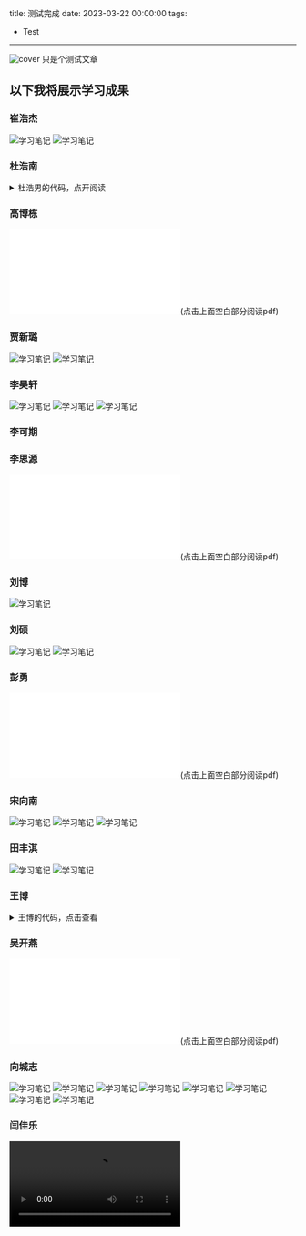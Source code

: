 title: 测试完成
date: 2023-03-22 00:00:00
tags:
- Test
---
![cover](/images/arcaea.jpg)
只是个测试文章
## 以下我将展示学习成果
### 崔浩杰
![学习笔记](/崔浩杰/崔浩杰.jpg)
![学习笔记](/崔浩杰/崔浩杰(2).jpg)

### 杜浩南
<details>
<summary>杜浩男的代码，点开阅读</summary>
#include<stdio.h>
#include<string.h>
#include<stdlib.h>
typedef struct Stu
{
    int ID;//编号
    char name[25];//姓名
    char Gander[4];//性别
    char age[25];//出生年月日
    char ClassName[10];//班级名称//对比的一句
    float GS;//高等数学
    float DY;//大学英语
    float JC;//计算机基础
    float LL;//理论
    float TY;//体育
} Stu;
typedef struct Node
{
    Stu Data;
    struct Node *pnext;
} Node;
void Save(Node *head)
{
    Node *find = head->pnext;
    FILE *fp = fopen("Data.txt", "w");
    while (find)
    {
        fprintf(fp, "%d %s %s %s %s %.2f %.2f %.2f %.2f %.2f\n", find->Data.ID, find->Data.name, find->Data.Gander, find->Data.age,
                find->Data.ClassName, find->Data.GS, find->Data.DY, find->Data.JC, find->Data.LL, find->Data.TY);
        find = find->pnext;
    }
    fclose(fp);
}
void load(Node *head)
{
    Node *find = head;
    Node *pnew;
    FILE *fp = fopen("Data.txt", "r");
    if (fp == NULL)
        return;
    else
    {
        char ch = fgetc(fp);
        if (ch == EOF)
        {
            fclose(fp);
            return;
        }
        else
        {
            fclose(fp);
            fp = fopen("Data.txt", "r");
            while (!feof(fp))
            {
                pnew = (Node*)malloc(sizeof(Node));
                fscanf(fp, "%d %s %s %s %s %f %f %f %f %f\n", &pnew->Data.ID, pnew->Data.name, pnew->Data.Gander, pnew->Data.age,
                       pnew->Data.ClassName, &pnew->Data.GS, &pnew->Data.DY, &pnew->Data.JC, &pnew->Data.LL, &pnew->Data.TY);
                find->pnext = pnew;
                pnew->pnext = NULL;
                find = pnew;

            }
            fclose(fp);
        }
    }

}
int bijiao(char *str, char *str1)
{
    int i, j;
    int n = 0;
    for (i = 0; i < strlen(str1); i += 2)
    {
        for (j = 0; j < strlen(str); j += 2)
        {
            if (str1[i] == str[j] && str1[i + 1] == str[j + 1])
                n++;
        }
    }
    if (n == strlen(str) / 2)                 //除以二的原因是一个汉字占两个字节，但n计数原理是
        return 1;    //当相邻的两个字节都相等时，才自增一
    else
        return 0;
}
void DelAll(Node **head)
{
    Node *Del = (*head)->pnext;
    while (Del != NULL)
    {
        (*head)->pnext = Del->pnext;
        free(Del);
        Del = (*head)->pnext;

    }
    free((*head));
    (*head) = NULL;
}
void ShowOne(Node *pnew)
{
    printf("%d\t%s\t%s\t%s\t%s\t%4.2f\t%4.2f  %4.2f  %4.2f  %4.2f\n",
           pnew->Data.ID, pnew->Data.name, pnew->Data.Gander, pnew->Data.age, pnew->Data.ClassName,
           pnew->Data.GS, pnew->Data.DY, pnew->Data.JC, pnew->Data.LL, pnew->Data.TY);
}
void inputData(Node *pnew)
{
    printf("输入学号: ");
    scanf("%d", &pnew->Data.ID);
    printf("输入姓名: ");
    scanf("%s", pnew->Data.name);
    printf("输入性别: ");
    scanf("%s", pnew->Data.Gander);
    printf("输入生日: ");
    scanf("%s", pnew->Data.age);
    printf("输入班级名称: ");
    scanf("%s", pnew->Data.ClassName);
    printf("输入高等数学: ");
    scanf("%f", &pnew->Data.GS);
    printf("输入大学英语: ");
    scanf("%f", &pnew->Data.DY);
    printf("输入计算机基础: ");
    scanf("%f", &pnew->Data.JC);
    printf("输入大学理论: ");
    scanf("%f", &pnew->Data.LL);
    printf("输入体育成绩: ");
    scanf("%f", &pnew->Data.TY);

}
void CreateEmpty(Node **head)
{
    (*head) = (Node*)malloc(sizeof(Node));
    (*head)->pnext=NULL;
}
void InsertNode(Node *head)
{
    Node *Insert = head;
    while (Insert ->pnext)
    {
        Insert = Insert->pnext;
    }
    Node *pnew = (Node*)malloc(sizeof(Node));
    pnew->pnext = NULL;
    inputData(pnew);
    Insert->pnext = pnew;
    system("pause");
    system("cls");
    Save(head);

}
Node *findNode(Node *head,int flage)
{
    if (flage == 0)
    {
        int n;
        Node *find = head->pnext;
        Node *fe = head;
        printf("请输入学生的学号: ");
        scanf("%d", &n);
        while (find)
        {
            if (n == find->Data.ID)
            {
                return fe;//前驱返回来
            }
            find = find->pnext;
            fe = fe->pnext;
        }
        return NULL;
    }
    if (flage == 1)
    {
        int n;
        Node *find = head->pnext;
        printf("请输入学生的学号: ");
        scanf("%d", &n);
        while (find)
        {
            if (n==find->Data.ID)
            {
                return find;
            }
            find = find->pnext;
        }
        return NULL;
    }
    if (flage == 2)
    {
        char n[25];
        Node *find = head->pnext;
        printf("请输入学生的姓名: ");
        scanf("%s", n);
        while (find)
        {
            if (strcmp(n,find->Data.name)==0);
            {
                return find;
            }
            find = find->pnext;
        }
        return NULL;
    }
    if (flage == 3)
    {
        char n[25];
        Node *find = head->pnext;
        printf("请输入学生的姓氏: ");
        scanf("%s", n);
        while (find)
        {
            if(bijiao(n,find->Data.name)==1)
            {
                ShowOne(find);
            }
            find = find->pnext;
        }
        return NULL;
    }

}
void ReNode(Node *head)
{
    Node *St = findNode(head,1);
    if (St == NULL)
    {
        printf("没有找到此学生\n");
        system("pause");
        system("cls");
        return;
    }
    else
    {
        inputData(St);
        system("pause");
        system("cls");
        Save(head);

    }
}
void DelNode(Node *head)
{
    Node *find = findNode(head,0);
    if (find == NULL)
    {
        printf("没有找到这个这个学生\n");
        system("pause");
        system("cls");
        return;
    }
    else
    {
        Node *Del = find->pnext;
        find->pnext = find->pnext->pnext;
        free(Del);
        printf("删除成功\n");
        system("pause");
        system("cls");
        Save(head);
        return;
    }
}
void TJNode(Node *head)//0代表平均分，1-5代表其余的分
{
    int i, count = 0, num;//count记录链表结点的个数，num进行内层循环，
    Node *p, *q, *tail;//创建三个指针，进行冒泡排序
    p = head;
    while (p->pnext != NULL)//计算出结点的个数
    {
        count++;//注释①
        p = p->pnext;
    }
    for (i = 0; i < count - 1; i++)//外层循环，跟数组冒泡排序一样
    {
        num = count - i - 1;//记录内层循环需要的次数，跟数组冒泡排序一样，
        q = head->pnext;//令q指向第一个结点
        p = q->pnext;//令p指向后一个结点
        tail = head;//让tail始终指向q前一个结点，方便交换，也方便与进行下一步操作
        while (num--)//内层循环 次数跟数组冒泡排序一样
        {
            if ((q->Data.DY+ q->Data.GS+ q->Data.JC+ q->Data.LL+ q->Data.TY)/5<
                    (p->Data.DY + p->Data.GS + p->Data.JC + p->Data.LL + p->Data.TY) / 5)//如果该结点的值大于后一个结点，则交换
            {
                q->pnext = p->pnext;
                p->pnext = q;
                tail->pnext = p;
            }
            tail = tail->pnext;//注释②
            q = tail->pnext;//注释②
            p = q->pnext;//注释②
        }
    }
//开始统计
    int j = 1;
    char Buff[20];
    Node *pShow = head->pnext;
    Node *PCur = head;
    while (pShow)
    {

        if (pShow==head->pnext&&PCur==head)//第一个元素
        {
            sprintf(Buff, "第%d名", j, 20);
            printf("%s\t%d\t%s\t%.2f\n", Buff, pShow->Data.ID, pShow->Data.name,
                   (pShow->Data.DY + pShow->Data.GS + pShow->Data.JC + pShow->Data.LL + pShow->Data.TY) / 5);
        }
        if ((PCur->Data.DY + PCur->Data.GS + PCur->Data.JC + PCur->Data.LL + PCur->Data.TY) / 5==
                (pShow->Data.DY + pShow->Data.GS + pShow->Data.JC + pShow->Data.LL + pShow->Data.TY) / 5)//并列
        {

            sprintf(Buff, "第%d名", j, 20);
            printf("%s\t%d\t%s\t%.2f\n", Buff, pShow->Data.ID, pShow->Data.name,
                   (pShow->Data.DY + pShow->Data.GS + pShow->Data.JC + pShow->Data.LL + pShow->Data.TY) / 5);

        }
        if((PCur->Data.DY + PCur->Data.GS + PCur->Data.JC + PCur->Data.LL + PCur->Data.TY) / 5 >
                (pShow->Data.DY + pShow->Data.GS + pShow->Data.JC + pShow->Data.LL + pShow->Data.TY) / 5)
        {
            j++;
            sprintf(Buff, "第%d名", j, 20);
            printf("%s\t%d\t%s\t%.2f\n", Buff, pShow->Data.ID, pShow->Data.name,
                   (pShow->Data.DY + pShow->Data.GS + pShow->Data.JC + pShow->Data.LL + pShow->Data.TY) / 5);

        }
        pShow = pShow->pnext;
        PCur = PCur->pnext;
    }
    system("pause");
    system("cls");
}
void FJPJ(Node *head)
{
    float total = 0;
    int a, b, c, d, e;
    a = b = c = d = e = 0;
    Node *p = head->pnext;
    while (p)
    {
        total = (p->Data.DY + p->Data.GS + p->Data.JC + p->Data.LL + p->Data.TY) / 5;
        if (total<60)
        {
            a++;
        }
        if (total>=60&&total<70)
        {
            b++;
        }
        if (total>=70&&total<80)
        {
            c++;
        }
        if (total>=80&&total<90)
        {
            d++;
        }
        if (total>=90)
        {
            e++;
        }
        p = p->pnext;
    }
    printf("60分以下: %d人\n",a);
    printf("60-70分: %d人\n", b);
    printf("70-80分: %d人\n", c);
    printf("80-90分: %d人\n", d);
    printf("90-100分: %d人\n", e);
    system("pause");
    system("cls");

}
Node *Rehead(Node *head,char * number)
{
    Node *pnew;
    Node *find = head->pnext;
    Node *temp;
    Node *in;
    CreateEmpty(&temp);//分配新头结点
    in = temp;
    while (find)
    {
        if (strcmp(number,find->Data.ClassName)==0)
        {
            pnew = (Node*)malloc(sizeof(Node));
            pnew->Data = find->Data;
            pnew->pnext = NULL;
            in->pnext = pnew;
            in = pnew;
        }
        find = find->pnext;
    }
    return temp;
}
Node *ReGander(Node *head, char *ch)
{
    Node *pnew;
    Node *find = head->pnext;
    Node *temp;
    Node *in;
    CreateEmpty(&temp);//分配新头结点
    in = temp;
    while (find)
    {
        if (strcmp(ch,find->Data.Gander)==0)
        {
            pnew = (Node*)malloc(sizeof(Node));
            pnew->Data = find->Data;
            pnew->pnext = NULL;
            in->pnext = pnew;
            in = pnew;
        }
        find = find->pnext;
    }
    return temp;
}
void BJ(Node *head)
{
    char str[25];
    printf("请输入要查询的班级: ");
    scanf("%s",str);
    Node *ClassOne = Rehead(head, str);
    TJNode(ClassOne);
    DelAll(&ClassOne);
    system("pause");
    system("cls");

}
void Gander(Node *head)
{
    char gander[8];
    printf("请输入要统计的性别:男 女 ");
    scanf("%s",gander);
    Node *ClassOne=ReGander(head,gander);
    TJNode(ClassOne);
    DelAll(&ClassOne);
    system("pause");
    system("cls");
}
void ClassName(Node *head)
{
    char gander[10];
    printf("请输入要统计的班级名称:");
    scanf("%s", gander);
    Node *ClassOne = Rehead(head, gander);
    TJNode(ClassOne);
    DelAll(&ClassOne);
    system("pause");
    system("cls");
}
void TJBJG(Node *head)
{
    Node *find = head->pnext;
    while (find)
    {
        if (find->Data.DY < 60)
        {
            printf("姓名:%s 课程:大学英语 %.2f\n", find->Data.name, find->Data.DY);
        }
        if (find->Data.GS < 60)
        {
            printf("姓名:%s 课程:高等数学 %.2f\n", find->Data.name, find->Data.GS);

        }
        if (find->Data.JC < 60)
        {
            printf("姓名:%s 课程:计算机基础 %.2f\n", find->Data.name, find->Data.JC);

        }
        if (find->Data.LL < 60)
        {
            printf("姓名:%s 课程:理论 %.2f\n", find->Data.name, find->Data.LL);

        }
        if (find->Data.TY < 60)
        {
            printf("姓名:%s 课程:体育 %.2f\n", find->Data.name, find->Data.LL);

        }
        find = find->pnext;
    }
}
int main()
{
    int  n;
    Node *head;
    CreateEmpty(&head);
    load(head);
    while (1)
    {
        printf("1.添加学生信息\n");
        printf("2.删除学生信息\n");
        printf("3.修改学生信息\n");
        printf("4.统计班级排名\n");
        printf("5.分数段统计\n");
        printf("6.统计性别排名\n");
        printf("7.学生统计排名\n");
        printf("8.按学号查询\n");
        printf("9.按姓名查询\n");
        printf("10.按姓氏查询\n");
        printf("11.按科目统计不及格\n");
        scanf("%d", &n);
        switch (n)
        {
        case 1:
            InsertNode(head);
            break;
        case 2:
            DelNode(head);
            break;
        case 3:
            ReNode(head);
            break;
        case 4:
            ClassName(head);
            break;
        case 5:
            FJPJ(head);
            break;
        case 6:
            Gander(head);
            break;
        case 7:
            TJNode(head);
            break;
        case 8:
        {
            ShowOne(findNode(head, 1));
        }
        break;
        case 9:
        {

            ShowOne(findNode(head, 2));
        }
        break;
        case 10:
        {
            findNode(head, 3);
        }
        break;
        case 11:
        {
            TJBJG(head);
        }
        break;
        default:
            break;
        }
    }
}

</details>

### 高博栋
![寒假计划表](./高博栋/假期学习总结(高博栋).pdf)(点击上面空白部分阅读pdf)

### 贾新璐
![学习笔记](/贾新璐/贾新璐.jpg)
![学习笔记](/贾新璐/贾新璐(2).jpg)

### 李昊轩
![学习笔记](/李昊轩/李昊轩.jpg)
![学习笔记](/李昊轩/李昊轩(2).jpg)
![学习笔记](/李昊轩/李昊轩(3).jpg)

### 李可期

### 李思源
![寒假计划表](./李思源/假期学习总结(李思源).pdf)(点击上面空白部分阅读pdf)

### 刘博
![学习笔记](/刘博/刘博.jpg)

### 刘硕
![学习笔记](/刘硕/刘硕.jpg)
![学习笔记](/刘硕/刘硕(2).jpg)

### 彭勇
![寒假计划表](./彭勇/假期学习总结(彭勇).pdf)(点击上面空白部分阅读pdf)

### 宋向南
![学习笔记](/宋向南/宋向南.jpg)
![学习笔记](/宋向南/宋向南(2).jpg)
![学习笔记](/宋向南/宋向南(3).jpg)

### 田丰淇
![学习笔记](./田丰淇/田丰淇.jpg)
![学习笔记](./田丰淇/田丰淇(2).jpg)

### 王博
<details>
<summary>王博的代码，点击查看</summary>
#include<stdio.h>
#include<malloc.h>
#include<string.h>
#define LEN sizeof(struct record) /*对结构体长度进行宏定义*/
void menu();/*声明菜单函数*/
struct record*insert(struct record *head);/*声明添加函数 */
struct record*delet(struct record *head); /*声明删除函数 */
struct record*alter(struct record *head); /*声明修改函数 */
void search(struct record *head); /*声明查找函数*/
void show(struct record *head); /*声明显示函数*/
struct record *head; /*定义全局结构体指针变量*/
int n=0; /*定义全局变量*/
struct record /*声明结构体*/
{
    char number[10];
    char name[20];
    char phone[20];
    char adress[40];
    char postcode[10];
    char e_mail[30];
    struct record *next;
};
/******************************************************************************
* *
* 主函数 *
* *
*******************************************************************************/
main()
{
    head=NULL;
    menu();
    rewind(stdin);
}
/******************************************************************************
* *
* 菜单函数 *
* *
*******************************************************************************/
void menu()
{
    int choice;
    printf("\n\t\t******************** 电话簿 ********************");
    printf("\n\t\t*********** 1-添加纪录 2-查询纪录 ************");
    printf("\n\t\t*********** 3-删除纪录 4-修改记录 ************");
    printf("\n\t\t*********** 5-显示纪录 6-退出系统 ************");
    printf("\n\t\t************************************************");
    printf("\n\t\t请选择：");
    scanf("%d",&choice);
    rewind(stdin);
    printf("\n");
    switch (choice)
    {
    case 1:
        head=insert(head);
        rewind(stdin);
        menu();
        break;
    case 2:
        search(head);
        rewind(stdin);
        menu();
        break;
    case 3:
        head=delet(head);
        rewind(stdin);
        menu();
        break;
    case 4:
        head=alter(head);
        rewind(stdin);
        menu();
        break;
    case 5:
        show(head);
        rewind(stdin);
        menu();
        break;
    default:
        printf("\n\t\t谢谢使用!!");
        break;
    }
}
/******************************************************************************
* *
* 添加函数 *
* *
*******************************************************************************/
struct record *insert(struct record *head)
{
    struct record *pp,*p1,*p2;
    pp=(struct record *)malloc(LEN);
    printf("\n\t\t**************** 请输入用户信息 ****************\n");
    printf("\n\t\t输入序号:");
    scanf("%s",pp->number);
    rewind(stdin);
    printf("\n\t\t输入姓名:");
    scanf("%s",pp->name);
    rewind(stdin);
    printf("\n\t\t输入电话号码:");
    scanf("%s",pp->phone);
    rewind(stdin);
    printf("\n\t\t输入地址:");
    scanf("%s",pp->adress);
    rewind(stdin);
    printf("\n\t\t输入邮编:");
    scanf("%s",pp->postcode);
    rewind(stdin);
    printf("\n\t\t输入e-mail:");
    scanf("%s",pp->e_mail);
    rewind(stdin);
    if(head==NULL)/*在表头插入1*/
    {
        head=pp;
        pp->next=NULL;
    }
    else
    {
        p1=head;
        while((strcmp(pp->number,p1->number)>0)&&(p1->next!=NULL))
        {
            p2=p1;
            p1=p1->next;
        }
        if(strcmp(pp->number,p1->number)<=0)
        {
            if(head==p1)
                head=pp; /*在表头插入2*/
            else
                p2->next=pp;/*在表中插入*/
            pp->next=p1;
        }
        else /*在表尾插入*/
        {
            p1->next=pp;
            pp->next=NULL;
        }
    }
    printf("\t添加成功!请继续选择功能键!\n\n");
    n=n+1;
    return(head);
}
/******************************************************************************
* *
* 删除函数 *
* *
*******************************************************************************/
struct record*delet(struct record * head)
{
    struct record *p1,*p2;
    char number[10];
    printf("\t请输入要删除用户的序号number:");
    scanf("%s",&number);
    rewind(stdin);
    if(head==NULL)
    {
        printf("\n\t通讯录无用户信息记录!!\n");
        return(head);
    }
    p1=head;
    while(strcmp(number,p1->number)!=0&&p1->next!=NULL)
    {
        p2=p1;
        p1=p1->next;
    }
    if(strcmp(number,p1->number)==0)
    {
        if(p1==head)
        {
            head=p1->next;
            printf("\t删除成功!请继续选择功能键!\n\n");
        }
        else
        {
            p2=p1->next;
            printf("\t已删 除的用户的序号为:%s\n",number);
            printf("\t删除成功!请继续选择功能键!\n\n");
        }
        n=n-1;
    }
    else
        printf("\t通讯录无该用户的信息记录!\n ");
    return(head);
}
/******************************************************************************
* *
* 查询函数 *
* *
*******************************************************************************/
void search(struct record *head)
{
    int a;
    char f_name[20],f_number[10];
    struct record *p1,*p2;
    if(head==NULL)
    {
        printf("\t通讯录无用户信息记录\n");
        return;
    }
    else
    {
        printf("\t请你选择你查找的方式:\n\n\t\t1:序号\n\t\t2:姓名\n");
        printf("\t\t请选择:");
        scanf("%d",&a);
        rewind(stdin);
        switch(a)
        {
        case 1:
            printf("\n\t请输入要查找用户的序号number:");
            scanf("%s",&f_number);
            rewind(stdin);
            p1=head;
            while(strcmp(p1->number,f_number)!=0)
            {
                if(p1->next==NULL)
                {
                    printf("\n\t通讯录无此用户信息记录\n");
                    return;
                }
                else
                {
                    p2=p1->next;
                    p1=p2;
                }
            }
            printf("\n\t要查找用户的基本信息为:\n");
            printf("\t\t序号: %s\n\t\t姓名:%s\n\t\t电话号码:%s",p1->number,p1->name,p1->phone);
            printf("\n\t\t地址:%s\n\t\t邮编:%s\n\t\te_mail:%s\n",p1->adress,p1->postcode,p1->e_mail);
            break;
        case 2:
            printf("\n\t请输入要查找用户的姓名name:");
            scanf("%s",f_name);
            rewind(stdin);
            p1=head;
            while(strcmp(p1->name,f_name)!=0)
            {
                if(p1->next==NULL)
                {
                    printf("\n\t通讯录无此用户信息记录\n");
                    return;
                }
                else
                {
                    p2=p1->next;
                    p1=p2;
                }
            }
            printf("\n\t要查找用户的基本信息为:\n");
            printf("\t\t序号: %s\n\t\t姓名:%s\n\t\t电话号码:%s",p1->number,p1->name,p1->phone);
            printf("\n\t\t地址:%s\n\t\t邮编:%s\n\t\te_mail:%s",p1->adress,p1->postcode,p1->e_mail);
            break;
        }
    }
}
/******************************************************************************
* *
* 显示函数 *
* *
*******************************************************************************/
void show(struct record *head)
{
    int i;
    struct record *p1,*p2;
    p1=head;
    if(head==NULL)
    {
        printf("\t通讯录无用户信息记录\n");
        return;
    }
    else
    {
        for(i=1; i<=n; i++)
        {
            printf("\n\t第%d个用户的基本信息为:",i);
            printf("\n\t\t序号: %s 姓名:%s 电话号码:%s \n\t\t地址:%s 邮编:%s e_mail:%s\n"
                   ,p1->number,p1->name,p1->phone,p1->adress,p1->postcode,p1->e_mail);
            p2=p1->next;
            p1=p2;
        }
    }
}
/******************************************************************************
* *
* 修改函数 *
* *
*******************************************************************************/
struct record*alter(struct record*head)
{
    struct record *p1,*p2;
    int choice1;
    char alter_number[10],alter_name[20],alter_phone[20],alter_adress[40],alter_postcode[10],alter_e_mail[30],choice2;
    p1=head;
    if(head==NULL)
    {
        printf("通讯录无用户信息记录\n");
        return(head);
    }
    printf("\t请输入要修改的用户的序号number:");
    scanf("%s",alter_number);
    rewind(stdin);
    while(strcmp(p1->number,alter_number)!=0)
    {
        if(p1->next==NULL)
        {
            printf("\n\t通讯录无此用户信息记录\n");
            return(head);
        }
        else
        {
            p2=p1;
            p1=p1->next;
        }
    }
    if(strcmp(p1->number,alter_number)!=0)
    {
        printf("通讯录无用户信息记录\n");
        return(head);
    }
    else
    {
        printf("\t要修改的用户的基本信息为:\n\t");
        printf("\t序号: %s 姓名:%s 电话号码:%s 地址:%s 邮编:%s e_mail:%s\n"
               ,p1->number,p1->name,p1->phone,p1->adress,p1->postcode,p1->e_mail);
    }
    while(1)
    {
        printf("\t你是否要修改的用户的基本信息?(y&n)");
        scanf("%c",&choice2);
        rewind(stdin);
        if(choice2=='y')
        {
            printf("\t请选择你要修改的项目:\n\t");
            printf("1:姓名 2:电话号码 3:地址 4:邮编 5:e_mail\n");
            printf("\t你选择的序号为: ");
            scanf("%d",&choice1);
            rewind(stdin);
            switch(choice1)
            {
            case 1:
                printf("\t请输入更改后的姓名");
                scanf("%s",alter_name);
                rewind(stdin);
                strcpy(p1->name,alter_name);
                continue;
            case 2:
                printf("\t请输入更改后的电话号码");
                scanf("%s",alter_phone);
                rewind(stdin);
                strcpy(p1->phone,alter_phone);
                continue;
            case 3:
                printf("\t请输入更改后的地址");
                scanf("%s",alter_adress);
                rewind(stdin);
                strcpy(p1->adress,alter_adress);
                continue;
            case 4:
                printf("\t请输入更改后的邮编");
                scanf("%s",&alter_postcode);
                rewind(stdin);
                strcpy(p1->postcode,alter_postcode);
                continue;
            case 5:
                printf("\t请输入更改后的e_mail");
                scanf("%s",alter_e_mail);
                rewind(stdin);
                strcpy(p1->e_mail,alter_e_mail);
                continue;
            }
            printf("\n\t修改后用户的基本信息为:\n\t");
            printf("\t序号: %s 姓名:%s 电话号码:%s 地址:%s 邮编:%s e_mail\n"
                   ,p1->number,p1->name,p1->phone,p1->adress,p1->postcode,p1->e_mail);
        }
        else
        {
            printf("\n\t修改成功!!\n");
            break;
        }
    }
    return(head);
}

</details>

### 吴开燕
![寒假计划表](./吴开燕/学习成果展示(吴开燕).pdf)(点击上面空白部分阅读pdf)

### 向城志
![学习笔记](./向城志/向城志.jpg)
![学习笔记](./向城志/向城志(2).jpg)
![学习笔记](./向城志/向城志(3).jpg)
![学习笔记](./向城志/向城志(4).jpg)
![学习笔记](./向城志/向城志(5).jpg)
![学习笔记](./向城志/向城志(6).jpg)
![学习笔记](./向城志/向城志(7).jpg)
![学习笔记](./向城志/向城志(8).jpg)

### 闫佳乐
<video src="./闫佳乐/歼20大战赛伯顶针(闫佳乐)" controls>
</video>
